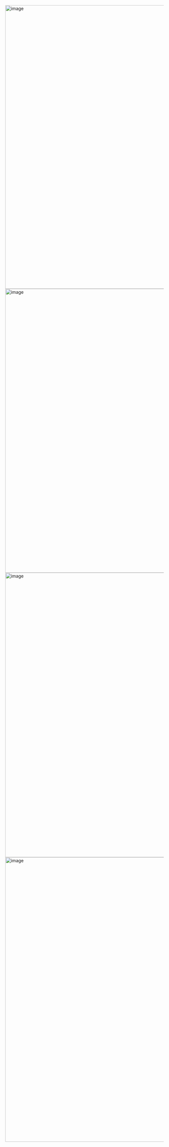 <img width="1895" height="902" alt="image" src="https://github.com/user-attachments/assets/9548312c-8f01-4984-bb7e-3e8b792ba15c" />

<img width="1896" height="903" alt="image" src="https://github.com/user-attachments/assets/76e74d0b-82d9-4401-a98a-40fd930a3319" />

<img width="1893" height="905" alt="image" src="https://github.com/user-attachments/assets/6f147a25-0687-47bb-bfed-616596855cdd" />

<img width="1896" height="905" alt="image" src="https://github.com/user-attachments/assets/066cf6c7-52ce-4aa1-b175-3b082e1e7b63" />


